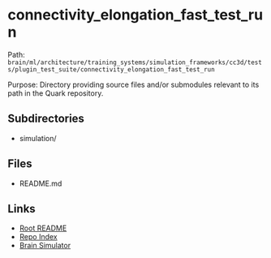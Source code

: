 # connectivity_elongation_fast_test_run

Path: `brain/ml/architecture/training_systems/simulation_frameworks/cc3d/tests/plugin_test_suite/connectivity_elongation_fast_test_run`

Purpose: Directory providing source files and/or submodules relevant to its path in the Quark repository.

## Subdirectories
- simulation/

## Files
- README.md

## Links
- [Root README](../../../../../../../../README.md)
- [Repo Index](../../../../../../../../repo_index.json)
- [Brain Simulator](../../../../../../../../brain/architecture/brain_simulator.py)
